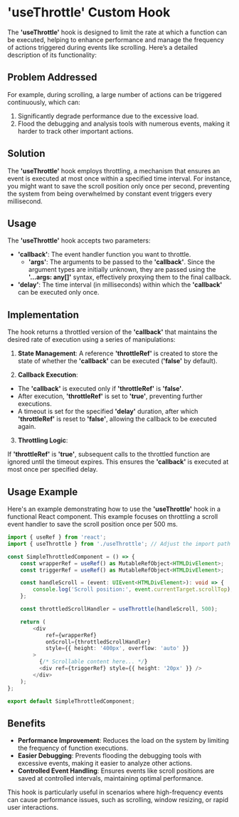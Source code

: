 # 'useThrottle' Custom Hook 
The **'useThrottle'** hook is designed to limit the rate at which a function can be executed, helping to enhance performance and manage the frequency of actions triggered during events like scrolling. Here’s a detailed description of its functionality:

## Problem Addressed
For example, during scrolling, a large number of actions can be triggered continuously, which can:

1. Significantly degrade performance due to the excessive load.
2. Flood the debugging and analysis tools with numerous events, making it harder to track other important actions.

## Solution
The **'useThrottle'** hook employs throttling, a mechanism that ensures an event is executed at most once within a specified time interval. For instance, you might want to save the scroll position only once per second, preventing the system from being overwhelmed by constant event triggers every millisecond.

## Usage
The **'useThrottle'** hook accepts two parameters:

- **'callback'**: The event handler function you want to throttle.
   - **'args'**: The arguments to be passed to the **'callback'**. Since the argument types are initially unknown, they are passed using the **'...args: any[]'** syntax, effectively proxying them to the final callback.
- **'delay'**: The time interval (in milliseconds) within which the **'callback'** can be executed only once.



## Implementation
The hook returns a throttled version of the **'callback'** that maintains the desired rate of execution using a series of manipulations:

1. **State Management**: A reference **'throttleRef'** is created to store the state of whether the **'callback'** can be executed (**'false'** by default).

2. **Callback Execution**:

 - The **'callback'** is executed only if **'throttleRef'** is **'false'**.
 - After execution, **'throttleRef'** is set to **'true'**, preventing further executions.
 - A timeout is set for the specified **'delay'** duration, after which **'throttleRef'** is reset to **'false'**, allowing the callback to be executed again.

3. **Throttling Logic**:

If **'throttleRef'** is **'true'**, subsequent calls to the throttled function are ignored until the timeout expires.
This ensures the **'callback'** is executed at most once per specified delay.


## Usage Example
Here's an example demonstrating how to use the **'useThrottle'** hook in a functional React component. This example focuses on throttling a scroll event handler to save the scroll position once per 500 ms.
```typescript
import { useRef } from 'react';
import { useThrottle } from './useThrottle'; // Adjust the import path as needed

const SimpleThrottledComponent = () => {
    const wrapperRef = useRef() as MutableRefObject<HTMLDivElement>;
    const triggerRef = useRef() as MutableRefObject<HTMLDivElement>;

    const handleScroll = (event: UIEvent<HTMLDivElement>): void => {
        console.log('Scroll position:', event.currentTarget.scrollTop);
    };

    const throttledScrollHandler = useThrottle(handleScroll, 500);

    return (
        <div 
            ref={wrapperRef}
            onScroll={throttledScrollHandler}
            style={{ height: '400px', overflow: 'auto' }}
        >
          {/* Scrollable content here... */}
          <div ref={triggerRef} style={{ height: '20px' }} />
        </div>
    );
};

export default SimpleThrottledComponent;
```

## Benefits
- **Performance Improvement**: Reduces the load on the system by limiting the frequency of function executions.
- **Easier Debugging**: Prevents flooding the debugging tools with excessive events, making it easier to analyze other actions.
- **Controlled Event Handling**: Ensures events like scroll positions are saved at controlled intervals, maintaining optimal performance.


This hook is particularly useful in scenarios where high-frequency events can cause performance issues, such as scrolling, window resizing, or rapid user interactions.
